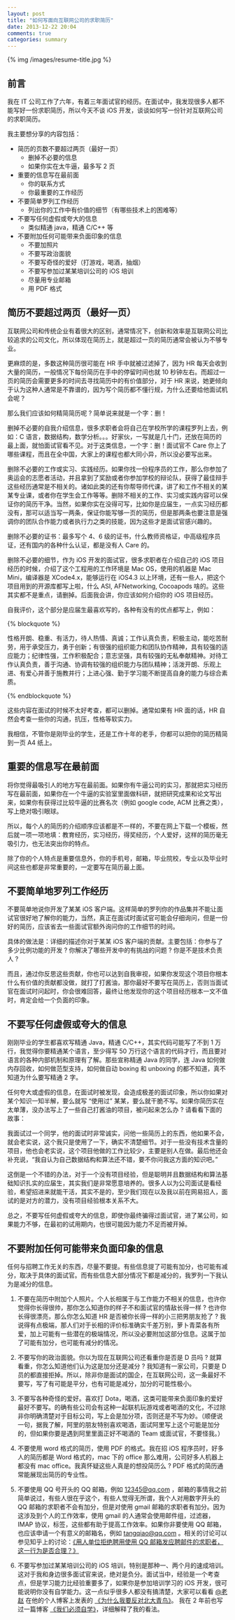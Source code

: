 ```yaml
---
layout: post
title: "如何写面向互联网公司的求职简历"
date: 2013-12-22 20:04
comments: true
categories: summary
---
```


{% img /images/resume-title.jpg %}


## 前言

我在 IT 公司工作了六年，有着三年面试官的经历。在面试中，我发现很多人都不能写好一份求职简历，所以今天不谈 iOS 开发，谈谈如何写一份针对互联网公司的求职简历。


我主要想分享的内容包括：

 * 简历的页数不要超过两页（最好一页）
   - 删掉不必要的信息
   - 如果你实在太牛逼，最多写 2 页
 * 重要的信息写在最前面
   - 你的联系方式
   - 你最重要的工作经历
 * 不要简单罗列工作经历
   - 列出你的工作中有价值的细节（有哪些技术上的困难等）
 * 不要写任何虚假或夸大的信息
   - 类似精通 java，精通 C/C++ 等
 * 不要附加任何可能带来负面印象的信息
    - 不要加照片
    - 不要写政治面貌
    - 不要写奇怪的爱好（打游戏，喝酒，抽烟）
    - 不要写参加过某某培训公司的 iOS 培训
    - 尽量用专业邮箱
    - 用 PDF 格式

<!-- more -->

## 简历不要超过两页（最好一页）

互联网公司和传统企业有着很大的区别，通常情况下，创新和效率是互联网公司比较追求的公司文化，所以体现在简历上，就是超过一页的简历通常会被认为不够专业。

更麻烦的是，多数这种简历很可能在 HR 手中就被过滤掉了，因为 HR 每天会收到大量的简历，一般情况下每份简历在手中的停留时间也就 10 秒钟左右。而超过一页的简历会需要更多的时间去寻找简历中的有价值部分，对于 HR 来说，她更倾向于认为这种人通常是不靠谱的，因为写个简历都不懂行规，为什么还要给他面试机会呢 ? 

那么我们应该如何精简简历呢 ? 简单说来就是一个字：删！

删掉不必要的自我介绍信息，很多求职者会将自己在学校所学的课程罗列上去，例如：C 语言，数据结构，数学分析。。。好家伙，一写就是几十门，还放在简历的最上面，就怕面试官看不见。对于这类信息，一个字：删！面试官不 Care 你上了哪些课程，而且在全中国，大家上的课程也都大同小异，所以没必要写出来。

删除不必要的工作或实习、实践经历。如果你找一份程序员的工作，那么你参加了奥运会的志愿者活动，并且拿到了奖励或者你参加学校的辩论队，获得了最佳辩手这些经历通常是不相关的。诸如此类的还有你帮导师代课，讲了和工作不相关的某某专业课，或者你在学生会工作等等。删除不相关的工作、实习或实践内容可以保证你的简历干净。当然，如果你实在没得可写，比如你是应届生，一点实习经历都没有，那可以适当写一两条，保证你能写够一页的简历，但是那两条也要注意是强调你的团队合作能力或者执行力之类的技能，因为这些才是面试官感兴趣的。

删除不必要的证书：最多写个 4、6 级的证书，什么教师资格证，中高级程序员证，还有国内的各种什么认证，都是没有人 Care 的。

删除不必要的细节，作为 iOS 开发的面试官，很多求职者在介绍自己的 iOS 项目经历的时候，介绍了这个工程用的工作环境是 Mac OS，使用的机器是 Mac Mini，编译器是 XCode4.x，能够运行在 iOS4.3 以上环境，还有一些人，把这个项目用到的开源库都写上啦，什么 ASI, AFNetworking, Cocoapods 啥的。这些其实都不是重点，请删掉。后面我会讲，你应该如何介绍你的 iOS 项目经历。

自我评价，这个部分是应届生最喜欢写的，各种有没有的优点都写上，例如：

{% blockquote %}

 性格开朗、稳重、有活力，待人热情、真诚；工作认真负责，积极主动，能吃苦耐劳，用于承受压力，勇于创新；有很强的组织能力和团队协作精神，具有较强的适应能力；纪律性强，工作积极配合；意志坚强，具有较强的无私奉献精神。对待工作认真负责，善于沟通、协调有较强的组织能力与团队精神；活泼开朗、乐观上进、有爱心并善于施教并行；上进心强、勤于学习能不断提高自身的能力与综合素质。 

{% endblockquote %}


这些内容在面试的时候不太好考查，都可以删掉。通常如果有 HR 面的话，HR 自然会考查一些你的沟通，抗压，性格等软实力。

我相信，不管你是刚毕业的学生，还是工作十年的老手，你都可以把你的简历精简到一页 A4 纸上。 

## 重要的信息写在最前面

将你觉得最吸引人的地方写在最前面。如果你有牛逼公司的实习，那就把实习经历写在最前面，如果你在一个牛逼的实验室里面做科研，就把研究成果和论文写出来，如果你有获得过比较牛逼的比赛名次（例如 google code, ACM 比赛之类），写上绝对吸引眼球。

所以，每个人的简历的介绍顺序应该都是不一样的，不要在网上下载一个模板，然后就一项一项地填：教育经历，实习经历，得奖经历，个人爱好，这样的简历毫无吸引力，也无法突出你的特点。

除了你的个人特点是重要信息外，你的手机号，邮箱，毕业院校，专业以及毕业时间这些也都是非常重要的，一定要写在简历最上面。

## 不要简单地罗列工作经历

不要简单地说你开发了某某 iOS 客户端。这样简单的罗列你的作品集并不能让面试官很好地了解你的能力，当然，真正在面试时面试官可能会仔细询问，但是一份好的简历，应该省去一些面试官额外询问你的工作细节的时间。

具体的做法是：详细的描述你对于某某 iOS 客户端的贡献。主要包括：你参与了多少比例功能的开发 ? 你解决了哪些开发中的有挑战的问题 ? 你是不是技术负责人 ? 

而且，通过你反思这些贡献，你也可以达到自我审视，如果你发现这个项目你根本什么有价值的贡献都没做，就打了打酱油，那你最好不要写在简历上，否则当面试官在面试时问起时，你会很难回答，最终让他发现你的这个项目经历根本一文不值时，肯定会给一个负面的印象。


## 不要写任何虚假或夸大的信息

刚刚毕业的学生都喜欢写精通 Java，精通 C/C++，其实代码可能写了不到 1 万行，我觉得你要精通某个语言，至少得写 50 万行这个语言的代码才行，而且要对语言的各种内部机制和原理有了解。那些宣称精通 Java 的同学，连 Java 如何做内存回收，如何做范型支持，如何做自动 boxing 和 unboxing 的都不知道，真不知道为什么要写精通 2 字。

任何夸大或虚假的信息，在面试时被发现，会造成极差的面试印象，所以你如果对某个知识一知半解，要么就写 “使用过” 某某，要么就干脆不写。如果你简历实在太单薄，没办法写上了一些自己打酱油的项目，被问起来怎么办 ? 请看看下面的故事：

我面试过一个同学，他的面试时非常诚实，问他一些简历上的东西，他如果不会，就会老实说，这个我只是使用了一下，确实不清楚细节。对于一些没有技术含量的项目，他也会老实说，这个项目他做的工作比较少，主要是别人在做。最后他还会补充说，“我自认为自己数据结构和算法还不错，要不你问我这方面的知识吧。” 

这倒是一个不错的办法，对于一个没有项目经验，但是聪明并且数据结构和算法基础知识扎实的应届生，其实我们是非常愿意培养的。很多人以为公司面试是看经验，希望招进来就能干活，其实不是的，至少我们现在以及我以前在网易招人，面试的是对方的潜力，没有项目经验根本关系不大。

总之，不要写任何虚假或夸大的信息，即使你最终骗得过面试官，进了某公司，如果能力不够，在最初的试用期内，也很可能因为能力不足而被开掉。




## 不要附加任何可能带来负面印象的信息

任何与招聘工作无关的东西，尽量不要提。有些信息提了可能有加分，也可能有减分，取决于具体的面试官。而有些信息大部分情况下都是减分的，我罗列一下我认为是减分的信息。


1. 不要在简历中附加个人照片。个人长相属于与工作能力不相关的信息，也许你觉得你长得很帅，那你怎么知道你的样子不和面试官的情敌长得一样 ? 也许你长得很漂亮，那么你怎么知道 HR 是否被你长得一样的小三把男朋友抢了 ? 我说得有点极端，那人们对于长相的评价标准确实千差万别，萝卜青菜各有所爱，加上可能有一些潜在的极端情况，所以没必要附加这部分信息。这属于加了可能有加分，也可能有减分的情况。

2. 不要写你的政治面貌。你以为现在互联网公司还看重你是否是 D 员吗 ? 就算看重，你怎么知道他们认为这是加分还是减分 ? 我知道有一家公司，只要是 D 员的都直接拒掉。所以，除非你是面试的国企，在互联网公司，这一条最好不要写，写了有可能是平分，也有可能是减分，加分的可能性极小。

3. 不要写各种奇怪的爱好。喜欢打 Dota，喝酒，这类可能带来负面印象的爱好最好不要写。的确有些公司会有这种一起联机玩游戏或者喝酒的文化，不过除非你明确清楚对于目标公司，写上会是加分项，否则还是不写为妙。（顺便说一句，据我了解，阿里的朋友特别喜欢喝酒，面试阿里写上这个可能是加分的，但如果你要是遇到阿里里面正好不喝酒的 Team 或面试官，不要怪我。）

4. 不要使用 word 格式的简历，使用 PDF 的格式。我在招 iOS 程序员时，好多人的简历都是 Word 格式的，mac 下的 office 那么难用，公司好多人机器上都没有 mac office。我真怀疑这些人真是的想投简历么 ? PDF 格式的简历通常能展现出简历的专业性。

5. 不要使用 QQ 号开头的 QQ 邮箱，例如 12345@qq.com ，邮箱的事情我之前简单说过，有些人很在乎这个，有些人觉得无所谓，我个人对用数字开头的 QQ 邮箱的求职者不会有加分，但是对使用 gmail 邮箱的求职者有加分。因为这涉及到个人的工作效率，使用 gmail 的人通常会使用邮件组，过滤器，IMAP 协议，标签，这些都有助于提高工作效率。如果你非要使用 QQ 邮箱，也应该申请一个有意义的邮箱名，例如 tangqiao@qq.com 。相关的讨论可以参见知乎上的讨论：[《用人单位拒绝聘用使用 QQ 邮箱发应聘邮件的求职者，这一行为是否合理？》](http://www.zhihu.com/question/21649995/answer/18879801)

6. 不要写参加过某某培训公司的 iOS 培训，特别是那种一、两个月的速成培训。这对于我和身边很多面试官来说，绝对是负分。面试当中，经验是一个考查点，但是学习能力比经验重要多了，如果你是参加培训学习的 iOS 开发，很可能说明你没有自学能力。这一点似乎很多人都没有搞清楚，大家可以看看 [@老赵](http://weibo.com/jeffz) 在他的个人博客上发表的 [《为什么我要反对北大青鸟》](http://blog.zhaojie.me/2010/04/why-i-say-no-to-aptech.html)。 我在 2 年前也写过一篇博客 [《我们必须自学》](http://blog.devtang.com/blog/2012/01/20/we-must-self-learning/)，详细解释了我的看法。



